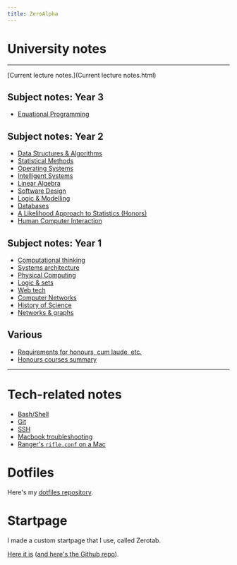 ```yaml
---
title: ZeroAlpha
---
```


# University notes
---

[Current lecture notes.](Current lecture notes.html)

## Subject notes: Year 3
* [Equational Programming](https://thezeroalpha.github.io/equational-notes)

## Subject notes: Year 2

* [Data Structures & Algorithms](https://thezeroalpha.github.io/dsa-notes)
* [Statistical Methods](https://thezeroalpha.github.io/stats-notes)
* [Operating Systems](https://thezeroalpha.github.io/os-notes)
* [Intelligent Systems](https://thezeroalpha.github.io/is-notes)
* [Linear Algebra](https://thezeroalpha.github.io/lin-algebra-notes)
* [Software Design](https://thezeroalpha.github.io/softdesign-notes)
* [Logic & Modelling](https://thezeroalpha.github.io/logic-modelling-notes)
* [Databases](https://thezeroalpha.github.io/databases-notes)
* [A Likelihood Approach to Statistics (Honors)](https://github.com/thezeroalpha/likelihood-notes/blob/master/notes.pdf)
* [Human Computer Interaction](https://thezeroalpha.github.io/hci-notes)

## Subject notes: Year 1

* [Computational thinking](https://thezeroalpha.github.io/compthink-notes)
* [Systems architecture](https://thezeroalpha.github.io/sysarch-notes)
* [Physical Computing](https://thezeroalpha.github.io/physcomp-notes)
* [Logic & sets](https://thezeroalpha.github.io/logicsets-notes)
* [Web tech](https://thezeroalpha.github.io/webtech-notes)
* [Computer Networks](https://thezeroalpha.github.io/compnet-notes)
* [History of Science](https://thezeroalpha.github.io/history-science-notes)
* [Networks & graphs](https://thezeroalpha.github.io/networksgraphs-notes)

## Various
* [Requirements for honours, cum laude, etc.](/uni-requirements.md)
* [Honours courses summary](/vu-hons-2.md)

---

# Tech-related notes

* [Bash/Shell](techstuff/shell.md)
* [Git](techstuff/git.md)
* [SSH](techstuff/ssh.md)
* [Macbook troubleshooting](techstuff/macbook-repair.md)
* [Ranger's `rifle.conf` on a Mac](techstuff/ranger_rifle_conf_mac.md)

# Dotfiles

Here's my [dotfiles repository](https://github.com/thezeroalpha/dotfiles).

# Startpage

I made a custom startpage that I use, called Zerotab.

[Here it is](https://thezeroalpha.github.io/zerotab) ([and here's the Github repo](http://github.com/thezeroalpha/zerotab)).
